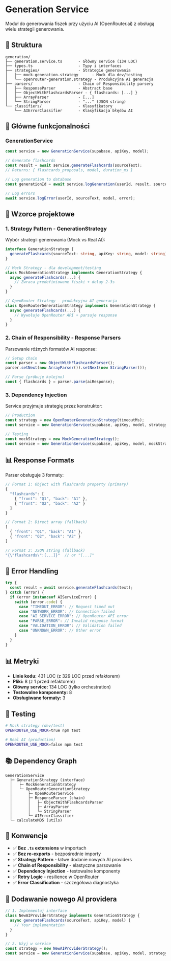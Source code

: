 # Generation Service

Moduł do generowania fiszek przy użyciu AI (OpenRouter.ai) z obsługą wielu strategii generowania.

## 📁 Struktura

```
generation/
├── generation.service.ts       - Główny service (134 LOC)
├── types.ts                    - Typy i interfaces
├── strategies/                 - Strategie generowania
│   ├── mock-generation.strategy      - Mock dla dev/testing
│   └── openrouter-generation.strategy - Produkcyjna AI generacja
├── parsers/                    - Chain of Responsibility parsery
│   ├── ResponseParser          - Abstract base
│   ├── ObjectWithFlashcardsParser - { flashcards: [...] }
│   ├── ArrayParser             - [...]
│   └── StringParser            - "..." (JSON string)
└── classifiers/                - Klasyfikatory
    └── AIErrorClassifier       - Klasyfikacja błędów AI
```

## 🎯 Główne funkcjonalności

### **GenerationService**

```typescript
const service = new GenerationService(supabase, apiKey, model);

// Generate flashcards
const result = await service.generateFlashcards(sourceText);
// Returns: { flashcards_proposals, model, duration_ms }

// Log generation to database
const generationId = await service.logGeneration(userId, result, sourceText, model);

// Log errors
await service.logError(userId, sourceText, model, error);
```

## 🎨 Wzorce projektowe

### **1. Strategy Pattern - GenerationStrategy**

Wybór strategii generowania (Mock vs Real AI):

```typescript
interface GenerationStrategy {
  generateFlashcards(sourceText: string, apiKey: string, model: string): Promise<GenerationResult>;
}

// Mock Strategy - dla development/testing
class MockGenerationStrategy implements GenerationStrategy {
  async generateFlashcards(...) {
    // Zwraca predefiniowane fiszki + delay 2-3s
  }
}

// OpenRouter Strategy - produkcyjna AI generacja
class OpenRouterGenerationStrategy implements GenerationStrategy {
  async generateFlashcards(...) {
    // Wywołuje OpenRouter API + parsuje response
  }
}
```

### **2. Chain of Responsibility - Response Parsers**

Parsowanie różnych formatów AI response:

```typescript
// Setup chain
const parser = new ObjectWithFlashcardsParser();
parser.setNext(new ArrayParser()).setNext(new StringParser());

// Parse (próbuje kolejno)
const { flashcards } = parser.parse(aiResponse);
```

### **3. Dependency Injection**

Service przyjmuje strategię przez konstruktor:

```typescript
// Production
const strategy = new OpenRouterGenerationStrategy(timeoutMs);
const service = new GenerationService(supabase, apiKey, model, strategy);

// Testing
const mockStrategy = new MockGenerationStrategy();
const service = new GenerationService(supabase, apiKey, model, mockStrategy);
```

## 📊 Response Formats

Parser obsługuje 3 formaty:

```typescript
// Format 1: Object with flashcards property (primary)
{
  "flashcards": [
    { "front": "Q1", "back": "A1" },
    { "front": "Q2", "back": "A2" }
  ]
}

// Format 2: Direct array (fallback)
[
  { "front": "Q1", "back": "A1" },
  { "front": "Q2", "back": "A2" }
]

// Format 3: JSON string (fallback)
"{\"flashcards\":[...]}"  // or "[...]"
```

## 🔄 Error Handling

```typescript
try {
  const result = await service.generateFlashcards(text);
} catch (error) {
  if (error instanceof AIServiceError) {
    switch (error.code) {
      case "TIMEOUT_ERROR": // Request timed out
      case "NETWORK_ERROR": // Connection failed
      case "AI_SERVICE_ERROR": // OpenRouter API error
      case "PARSE_ERROR": // Invalid response format
      case "VALIDATION_ERROR": // Validation failed
      case "UNKNOWN_ERROR": // Other error
    }
  }
}
```

## 📊 Metryki

- **Linie kodu:** 431 LOC (z 329 LOC przed refaktorem)
- **Pliki:** 8 (z 1 przed refaktorem)
- **Główny service:** 134 LOC (tylko orchestration)
- **Testowalne komponenty:** 8
- **Obsługiwane formaty:** 3

## 🧪 Testing

```bash
# Mock strategy (dev/test)
OPENROUTER_USE_MOCK=true npm test

# Real AI (production)
OPENROUTER_USE_MOCK=false npm test
```

## 📚 Dependency Graph

```
GenerationService
  ├─ GenerationStrategy (interface)
  │   ├─ MockGenerationStrategy
  │   └─ OpenRouterGenerationStrategy
  │       ├─ OpenRouterService
  │       ├─ ResponseParser (chain)
  │       │   ├─ ObjectWithFlashcardsParser
  │       │   ├─ ArrayParser
  │       │   └─ StringParser
  │       └─ AIErrorClassifier
  └─ calculateMD5 (utils)
```

## 🔄 Konwencje

- ✅ **Bez `.ts` extensions** w importach
- ✅ **Bez re-exports** - bezpośrednie importy
- ✅ **Strategy Pattern** - łatwe dodanie nowych AI providers
- ✅ **Chain of Responsibility** - elastyczne parsowanie
- ✅ **Dependency Injection** - testowalne komponenty
- ✅ **Retry Logic** - resilience w OpenRouter
- ✅ **Error Classification** - szczegółowa diagnostyka

## 🚀 Dodawanie nowego AI providera

```typescript
// 1. Implementuj interface
class NewAIProviderStrategy implements GenerationStrategy {
  async generateFlashcards(sourceText, apiKey, model) {
    // Your implementation
  }
}

// 2. Użyj w service
const strategy = new NewAIProviderStrategy();
const service = new GenerationService(supabase, apiKey, model, strategy);
```
